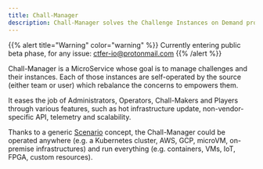 ```yaml
---
title: Chall-Manager
description: Chall-Manager solves the Challenge Instances on Demand problem through a future-proof generalization. It can deploy anything, anywhere, at any time !
---
```


{{% alert title="Warning" color="warning" %}}
Currently entering public beta phase, for any issue: ctfer-io@protonmail.com 
{{% /alert %}}

Chall-Manager is a MicroService whose goal is to manage challenges and their instances.
Each of those instances are self-operated by the source (either team or user) which rebalance the concerns to empowers them.

It eases the job of Administrators, Operators, Chall-Makers and Players through various features, such as hot infrastructure update, non-vendor-specific API, telemetry and scalability.

Thanks to a generic [Scenario](/docs/chall-manager/glossary#scenario) concept, the Chall-Manager could be operated anywhere (e.g. a Kubernetes cluster, AWS, GCP, microVM, on-premise infrastructures) and run everything (e.g. containers, VMs, IoT, FPGA, custom resources).
